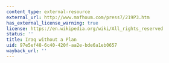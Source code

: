 ```yaml
---
content_type: external-resource
external_url: http://www.mafhoum.com/press7/219P3.htm
has_external_license_warning: true
license: https://en.wikipedia.org/wiki/All_rights_reserved
status: ''
title: Iraq without a Plan
uid: 97e5ef48-6c40-420f-aa2e-bde6a1eb0657
wayback_url: ''
---
```

